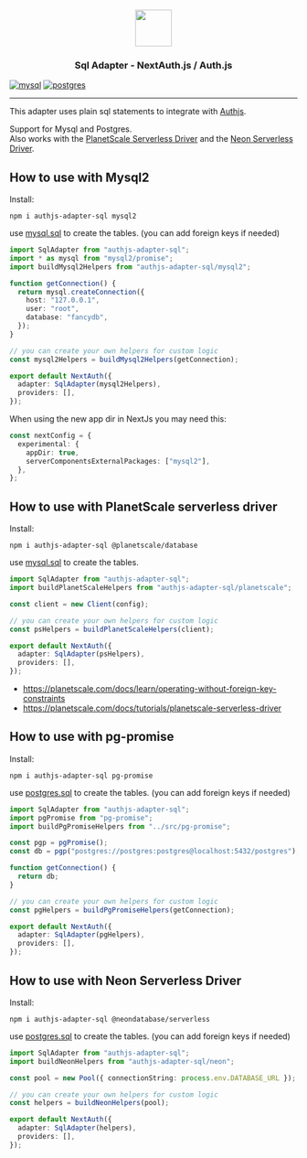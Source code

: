 <p align="center">
  <br/>
  <a href="https://authjs.dev" target="_blank">
    <img height="64px" src="https://authjs.dev/img/logo/logo-sm.png" />
  </a>
  <h3 align="center"><b>Sql Adapter</b> - NextAuth.js / Auth.js</a></h3>
</p>

[![mysql](https://github.com/roelandmoors/authjs-adapter-sql/actions/workflows/mysql_test.yml/badge.svg)](https://github.com/roelandmoors/authjs-adapter-sql/actions/workflows/mysql_test.yml)
[![postgres](https://github.com/roelandmoors/authjs-adapter-sql/actions/workflows/postgres_test.yml/badge.svg)](https://github.com/roelandmoors/authjs-adapter-sql/actions/workflows/postgres_test.yml)

---

This adapter uses plain sql statements to integrate with [Authjs](https://authjs.dev/).

Support for Mysql and Postgres.  
Also works with the [PlanetScale Serverless Driver](https://github.com/planetscale/database-js) and the [Neon Serverless Driver](https://github.com/neondatabase/serverless).

## How to use with Mysql2

Install:

```
npm i authjs-adapter-sql mysql2
```

use [mysql.sql](mysql.sql) to create the tables.
(you can add foreign keys if needed)

```ts
import SqlAdapter from "authjs-adapter-sql";
import * as mysql from "mysql2/promise";
import buildMysql2Helpers from "authjs-adapter-sql/mysql2";

function getConnection() {
  return mysql.createConnection({
    host: "127.0.0.1",
    user: "root",
    database: "fancydb",
  });
}

// you can create your own helpers for custom logic
const mysql2Helpers = buildMysql2Helpers(getConnection);

export default NextAuth({
  adapter: SqlAdapter(mysql2Helpers),
  providers: [],
});
```

When using the new app dir in NextJs you may need this:

```ts
const nextConfig = {
  experimental: {
    appDir: true,
    serverComponentsExternalPackages: ["mysql2"],
  },
};
```

## How to use with PlanetScale serverless driver

Install:

```
npm i authjs-adapter-sql @planetscale/database
```

use [mysql.sql](mysql.sql) to create the tables.

```ts
import SqlAdapter from "authjs-adapter-sql";
import buildPlanetScaleHelpers from "authjs-adapter-sql/planetscale";

const client = new Client(config);

// you can create your own helpers for custom logic
const psHelpers = buildPlanetScaleHelpers(client);

export default NextAuth({
  adapter: SqlAdapter(psHelpers),
  providers: [],
});
```

- https://planetscale.com/docs/learn/operating-without-foreign-key-constraints
- https://planetscale.com/docs/tutorials/planetscale-serverless-driver

## How to use with pg-promise

Install:

```
npm i authjs-adapter-sql pg-promise
```

use [postgres.sql](postgres.sql) to create the tables.
(you can add foreign keys if needed)

```ts
import SqlAdapter from "authjs-adapter-sql";
import pgPromise from "pg-promise";
import buildPgPromiseHelpers from "../src/pg-promise";

const pgp = pgPromise();
const db = pgp("postgres://postgres:postgres@localhost:5432/postgres");

function getConnection() {
  return db;
}

// you can create your own helpers for custom logic
const pgHelpers = buildPgPromiseHelpers(getConnection);

export default NextAuth({
  adapter: SqlAdapter(pgHelpers),
  providers: [],
});
```

## How to use with Neon Serverless Driver

Install:

```
npm i authjs-adapter-sql @neondatabase/serverless
```

use [postgres.sql](postgres.sql) to create the tables.
(you can add foreign keys if needed)

```ts
import SqlAdapter from "authjs-adapter-sql";
import buildNeonHelpers from "authjs-adapter-sql/neon";

const pool = new Pool({ connectionString: process.env.DATABASE_URL });

// you can create your own helpers for custom logic
const helpers = buildNeonHelpers(pool);

export default NextAuth({
  adapter: SqlAdapter(helpers),
  providers: [],
});
```
